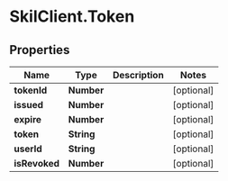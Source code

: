 # SkilClient.Token

## Properties

Name | Type | Description | Notes
------------ | ------------- | ------------- | -------------
**tokenId** | **Number** |  | [optional] 
**issued** | **Number** |  | [optional] 
**expire** | **Number** |  | [optional] 
**token** | **String** |  | [optional] 
**userId** | **String** |  | [optional] 
**isRevoked** | **Number** |  | [optional] 


